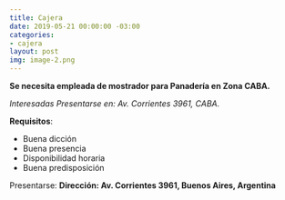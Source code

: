 ```yaml
---
title: Cajera
date: 2019-05-21 00:00:00 -03:00
categories:
- cajera
layout: post
img: image-2.png
---
```


 **Se necesita empleada de mostrador para Panadería en Zona CABA.**

 

_Interesadas Presentarse en: Av. Corrientes 3961, CABA._

**Requisitos**:
- Buena dicción
- Buena presencia
- Disponibilidad horaria
- Buena predisposición

Presentarse:
**Dirección: Av. Corrientes 3961, Buenos Aires, Argentina**
